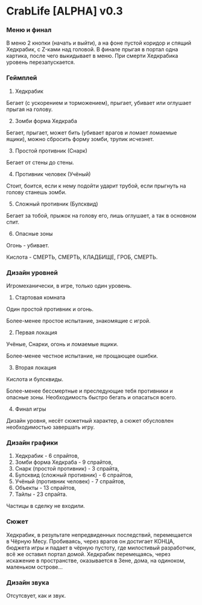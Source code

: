 # CrabLife [ALPHA] v0.3

### Меню и финал
В меню 2 кнопки (начать и выйти), а на фоне пустой коридор и спящий Хедкрабик, с Z-ками над головой. В финале прыгая в портал одна картика, после чего выкидывает в меню. При смерти Хедкрабика уровень перезапускается.

### Геймплей
1. Хедкрабик

Бегает (с ускорением и торможением), прыгает, убивает или оглушает прыгая на голову.

2. Зомби форма Хедкраба

Бегает, прыгает, может бить (убивает врагов и ломает ломаемые ящики), можно сбросить форму зомби, трупик исчезнет.

3. Простой противник (Снарк)

Бегает от стены до стены.

4. Противник человек (Учёный)

Стоит, боится, если к нему подойти ударит трубой, если прыгнуть на голову станешь зомби.

5. Сложный противник (Булсквид)

Бегает за тобой, прыжок на голову его, лишь оглушает, а так в основном спит.

6. Опасные зоны

Огонь - убивает.

Кислота - СМЕРТЬ, СМЕРТЬ, КЛАДБИЩЕ, ГРОБ, СМЕРТЬ.

### Дизайн уровней
Игромеханически, в игре, только один уровень.

1. Стартовая комната

Один простой противник и огонь.

Более-менее простое испытание, знакомящие с игрой.

2. Первая локация

Учёные, Снарки, огонь и ломаемые ящики.

Более-менее честное испытание, не прощающее ошибки.

3. Вторая локация

Кислота и булсквиды.

Более-менее бессмертные и преследующие тебя противники и опасные зоны. Необходимость быстро бегать и опасаться всего.

4. Финал игры

Дизайн уровня, несёт сюжетный характер, а сюжет обусловлен необходимостью завершать игру.

### Дизайн графики
1. Хедкрабик - 6 спрайтов,
2. Зомби форма Хедкраба - 9 спрайтов,
3. Снарк (простой противник) - 3 спрайта,
4. Булсквид (сложный противник) - 6 спрайтов,
5. Учёный (противник человек) - 7 спрайтов,
6. Объекты - 13 спрайтов,
7. Тайлы - 23 спрайта.

Частицы в сделку не входили.

### Сюжет
Хедкрабик, в результате непредвиденных последствий, перемещается в Чёрную Месу. Пробиваясь, через врагов он достигает КОНЦА, бюджета игры и падает в чёрную пустоту, где милостивый разработчик, всё же оставил портал домой. Хедкрабик перемещаясь, через искажение в пространстве, оказывается в Зене, дома, на одиноком, маленьком острове...

### Дизайн звука
Отсутсвует, как и звук.
